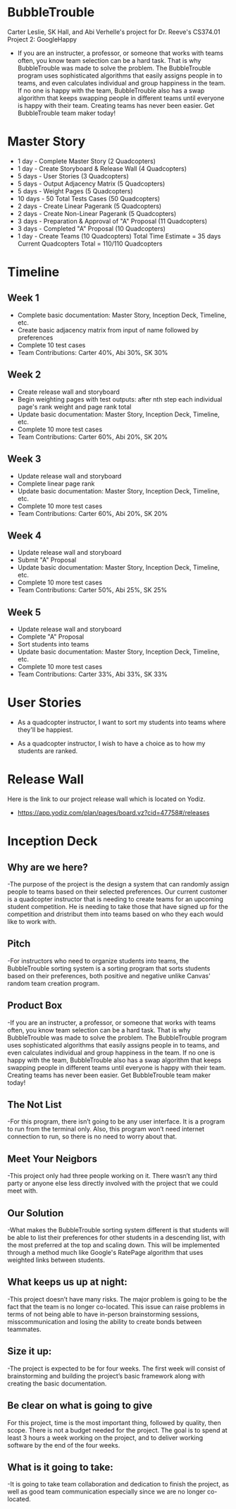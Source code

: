 # BubbleTrouble
Carter Leslie, SK Hall, and Abi Verhelle's project for Dr. Reeve's CS374.01 Project 2: GoogleHappy

* If you are an instructer, a professor, or someone that works with teams often, you know team selection can be a hard task. That is why BubbleTrouble was made to solve the problem. The BubbleTrouble program uses sophisticated algorithms that easily assigns people in to teams, and even calculates individual and group happiness in the team. If no one is happy with the team, BubbleTrouble also has a swap algorithm that keeps swapping people in different teams until everyone is happy with their team. Creating teams has never been easier. Get BubbleTrouble team maker today!


Master Story
==============

* 1 day - Complete Master Story (2 Quadcopters)
* 1 day - Create Storyboard & Release Wall (4 Quadcopters)
* 5 days - User Stories (3 Quadcopters)
* 5 days - Output Adjacency Matrix (5 Quadcopters)
* 5 days - Weight Pages (5 Quadcopters)
* 10 days - 50 Total Tests Cases (50 Quadcopters)
* 2 days - Create Linear Pagerank (5 Quadcopters)
* 2 days - Create Non-Linear Pagerank (5 Quadcopters)
* 3 days - Preparation & Approval of "A" Proposal (11 Quadcopters)
* 3 days - Completed "A" Proposal (10 Quadcopters)
* 1 day - Create Teams (10 Quadcopters)
Total Time Estimate = 35 days
Current Quadcopters Total = 110/110 Quadcopters

Timeline
==========

Week 1
----------
* Complete basic documentation: Master Story, Inception Deck, Timeline, etc.
* Create basic adjacency matrix from input of name followed by preferences
* Complete 10 test cases
* Team Contributions: Carter 40%, Abi 30%, SK 30%

Week 2
----------
* Create release wall and storyboard
* Begin weighting pages with test outputs: after nth step each individual page's rank weight and page rank total
* Update basic documentation: Master Story, Inception Deck, Timeline, etc.
* Complete 10 more test cases
* Team Contributions: Carter 60%, Abi 20%, SK 20%

Week 3
----------
* Update release wall and storyboard
* Complete linear page rank
* Update basic documentation: Master Story, Inception Deck, Timeline, etc.
* Complete 10 more test cases
* Team Contributions: Carter 60%, Abi 20%, SK 20%

Week 4
----------
* Update release wall and storyboard
* Submit "A" Proposal
* Update basic documentation: Master Story, Inception Deck, Timeline, etc.
* Complete 10 more test cases
* Team Contributions: Carter 50%, Abi 25%, SK 25%

Week 5
----------
* Update release wall and storyboard
* Complete "A" Proposal
* Sort students into teams
* Update basic documentation: Master Story, Inception Deck, Timeline, etc.
* Complete 10 more test cases
* Team Contributions: Carter 33%, Abi 33%, SK 33%

User Stories
=============

* As a quadcopter instructor, I want to sort my students into teams where they'll be happiest.

* As a quadcopter instructor, I wish to have a choice as to how my students are ranked.

Release Wall
==============

Here is the link to our project release wall which is located on Yodiz.
* https://app.yodiz.com/plan/pages/board.vz?cid=47758#/releases

Inception Deck
================

Why are we here? 
------------
-The purpose of the project is the design a system that can randomly assign people to teams based on their selected preferences. Our current customer is a quadcopter instructor that is needing to create teams for an upcoming student competition. He is needing to take those that have signed up for the competition and dristribut them into teams based on who they each would like to work with.

Pitch
---------
-For instructors who need to organize students into teams, the BubbleTrouble sorting system is a sorting program that sorts students based on their preferences, both positive and negative unlike Canvas' random team creation program.

Product Box
-------
-If you are an instructer, a professor, or someone that works with teams often, you know team selection can be a hard task. That is why BubbleTrouble was made to solve the problem. The BubbleTrouble program uses sophisticated algorithms that easily assigns people in to teams, and even calculates individual and group happiness in the team. If no one is happy with the team, BubbleTrouble also has a swap algorithm that keeps swapping people in different teams until everyone is happy with their team. Creating teams has never been easier. Get BubbleTrouble team maker today!

The Not List
------
-For this program, there isn’t going to be any user interface. It is a program to run from the terminal only. Also, this program won’t need internet connection to run, so there is no need to worry about that.

Meet Your Neigbors
---
-This project only had three people working on it. There wasn’t any third party or anyone else less directly involved with the project that we could meet with.

Our Solution
---------
-What makes the BubbleTrouble sorting system different is that students will be able to list their preferences for other students in a descending list, with the most preferred at the top and scaling down. This will be implemented through a method much like Google's RatePage algorithm that uses weighted links between students.

What keeps us up at night:
----
-This project doesn’t have many risks. The major problem is going to be the fact that the team is no longer co-located. This issue can raise problems in terms of not being able to have in-person brainstorming sessions, misscommunication and losing the ability to create bonds between teammates.

Size it up: 
---
-The project is expected to be for four weeks. The first week will consist of brainstorming and building the project’s basic framework along with creating the basic documentation.

Be clear on what is going to give
---
For this project, time is the most important thing, followed by quality, then scope. There is not a budget needed for the project. The goal is to spend at least 3 hours a week working on the project, and to deliver working software by the end of the four weeks.

What is it going to take:
---
-It is going to take team collaboration and dedication to finish the project, as well as good team communication especially since we are no longer co-located.